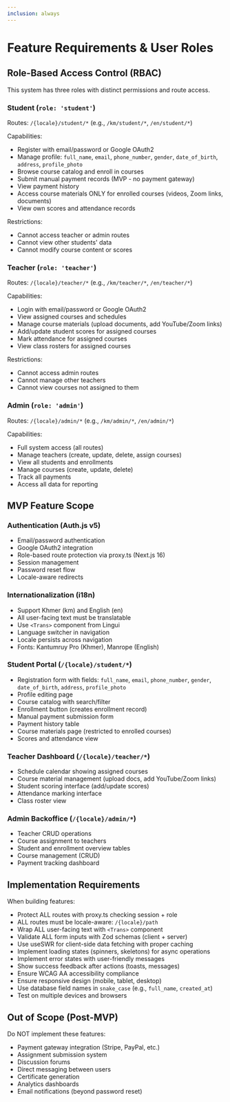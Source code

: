 ```yaml
---
inclusion: always
---
```


# Feature Requirements & User Roles

## Role-Based Access Control (RBAC)

This system has three roles with distinct permissions and route access.

### Student (`role: 'student'`)

Routes: `/{locale}/student/*` (e.g., `/km/student/*`, `/en/student/*`)

Capabilities:

- Register with email/password or Google OAuth2
- Manage profile: `full_name`, `email`, `phone_number`, `gender`, `date_of_birth`, `address`, `profile_photo`
- Browse course catalog and enroll in courses
- Submit manual payment records (MVP - no payment gateway)
- View payment history
- Access course materials ONLY for enrolled courses (videos, Zoom links, documents)
- View own scores and attendance records

Restrictions:

- Cannot access teacher or admin routes
- Cannot view other students' data
- Cannot modify course content or scores

### Teacher (`role: 'teacher'`)

Routes: `/{locale}/teacher/*` (e.g., `/km/teacher/*`, `/en/teacher/*`)

Capabilities:

- Login with email/password or Google OAuth2
- View assigned courses and schedules
- Manage course materials (upload documents, add YouTube/Zoom links)
- Add/update student scores for assigned courses
- Mark attendance for assigned courses
- View class rosters for assigned courses

Restrictions:

- Cannot access admin routes
- Cannot manage other teachers
- Cannot view courses not assigned to them

### Admin (`role: 'admin'`)

Routes: `/{locale}/admin/*` (e.g., `/km/admin/*`, `/en/admin/*`)

Capabilities:

- Full system access (all routes)
- Manage teachers (create, update, delete, assign courses)
- View all students and enrollments
- Manage courses (create, update, delete)
- Track all payments
- Access all data for reporting

## MVP Feature Scope

### Authentication (Auth.js v5)

- Email/password authentication
- Google OAuth2 integration
- Role-based route protection via proxy.ts (Next.js 16)
- Session management
- Password reset flow
- Locale-aware redirects

### Internationalization (i18n)

- Support Khmer (km) and English (en)
- All user-facing text must be translatable
- Use `<Trans>` component from Lingui
- Language switcher in navigation
- Locale persists across navigation
- Fonts: Kantumruy Pro (Khmer), Manrope (English)

### Student Portal (`/{locale}/student/*`)

- Registration form with fields: `full_name`, `email`, `phone_number`, `gender`, `date_of_birth`, `address`, `profile_photo`
- Profile editing page
- Course catalog with search/filter
- Enrollment button (creates enrollment record)
- Manual payment submission form
- Payment history table
- Course materials page (restricted to enrolled courses)
- Scores and attendance view

### Teacher Dashboard (`/{locale}/teacher/*`)

- Schedule calendar showing assigned courses
- Course material management (upload docs, add YouTube/Zoom links)
- Student scoring interface (add/update scores)
- Attendance marking interface
- Class roster view

### Admin Backoffice (`/{locale}/admin/*`)

- Teacher CRUD operations
- Course assignment to teachers
- Student and enrollment overview tables
- Course management (CRUD)
- Payment tracking dashboard

## Implementation Requirements

When building features:

- Protect ALL routes with proxy.ts checking session + role
- ALL routes must be locale-aware: `/{locale}/path`
- Wrap ALL user-facing text with `<Trans>` component
- Validate ALL form inputs with Zod schemas (client + server)
- Use useSWR for client-side data fetching with proper caching
- Implement loading states (spinners, skeletons) for async operations
- Implement error states with user-friendly messages
- Show success feedback after actions (toasts, messages)
- Ensure WCAG AA accessibility compliance
- Ensure responsive design (mobile, tablet, desktop)
- Use database field names in `snake_case` (e.g., `full_name`, `created_at`)
- Test on multiple devices and browsers

## Out of Scope (Post-MVP)

Do NOT implement these features:

- Payment gateway integration (Stripe, PayPal, etc.)
- Assignment submission system
- Discussion forums
- Direct messaging between users
- Certificate generation
- Analytics dashboards
- Email notifications (beyond password reset)
